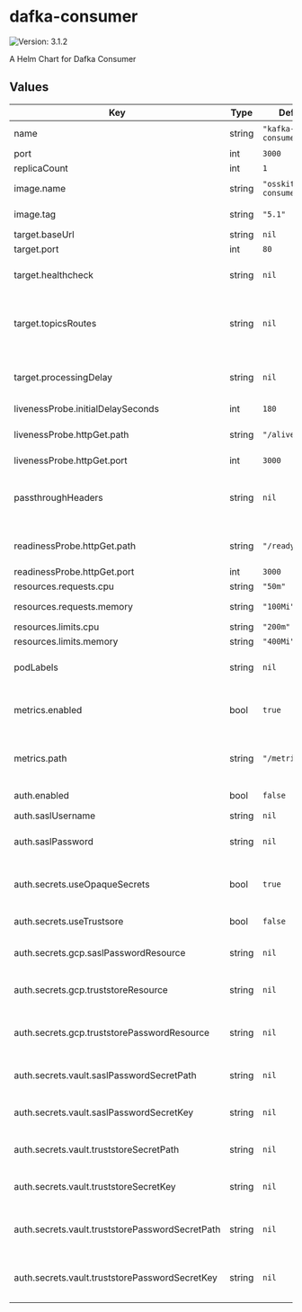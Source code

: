 # dafka-consumer

![Version: 3.1.2](https://img.shields.io/badge/Version-3.1.2-informational?style=flat-square)

A Helm Chart for Dafka Consumer

## Values

| Key | Type | Default | Description |
|-----|------|---------|-------------|
| name | string | `"kafka-consumer"` | name for this consumer |
| port | int | `3000` | the port to use |
| replicaCount | int | `1` | pod count |
| image.name | string | `"osskit/dafka-consumer"` | the image name to use |
| image.tag | string | `"5.1"` | the image tag to use |
| target.baseUrl | string | `nil` | target base url |
| target.port | int | `80` | target port |
| target.healthcheck | string | `nil` | target healthcheck route |
| target.topicsRoutes | string | `nil` | mapping of topics to corresponding routes in target |
| target.processingDelay | string | `nil` | adds delay before processing next record |
| livenessProbe.initialDelaySeconds | int | `180` |  |
| livenessProbe.httpGet.path | string | `"/alive"` | the path for liveness check |
| livenessProbe.httpGet.port | int | `3000` |  |
| passthroughHeaders | string | `nil` | headers that will be passed onto the kafka record headers |
| readinessProbe.httpGet.path | string | `"/ready"` | the path for readiness check |
| readinessProbe.httpGet.port | int | `3000` |  |
| resources.requests.cpu | string | `"50m"` | cpu requests |
| resources.requests.memory | string | `"100Mi"` | memory requests |
| resources.limits.cpu | string | `"200m"` | cpu limits |
| resources.limits.memory | string | `"400Mi"` | memory limits |
| podLabels | string | `nil` | labels to add to the pod metadata |
| metrics.enabled | bool | `true` | should prometheus scrape this server |
| metrics.path | string | `"/metrics"` | a path prometheus should scrape metrics from |
| auth.enabled | bool | `false` | should use authentication |
| auth.saslUsername | string | `nil` | sasl username |
| auth.saslPassword | string | `nil` | sasl password (not encrypted) |
| auth.secrets.useOpaqueSecrets | bool | `true` | should mount secrets to opaque secrets |
| auth.secrets.useTrustsore | bool | `false` | should use truststore |
| auth.secrets.gcp.saslPasswordResource | string | `nil` | gcp secret resource for sasl password |
| auth.secrets.gcp.truststoreResource | string | `nil` | gcp secret resource for truststore file |
| auth.secrets.gcp.truststorePasswordResource | string | `nil` | gcp secret resource for truststore password |
| auth.secrets.vault.saslPasswordSecretPath | string | `nil` | vault secret path for sasl password |
| auth.secrets.vault.saslPasswordSecretKey | string | `nil` | vault secret key for sasl password |
| auth.secrets.vault.truststoreSecretPath | string | `nil` | vault secret path for truststore file |
| auth.secrets.vault.truststoreSecretKey | string | `nil` | vault secret key for truststore file |
| auth.secrets.vault.truststorePasswordSecretPath | string | `nil` | vault secret path for truststore password |
| auth.secrets.vault.truststorePasswordSecretKey | string | `nil` | vault secret key for truststore password |

